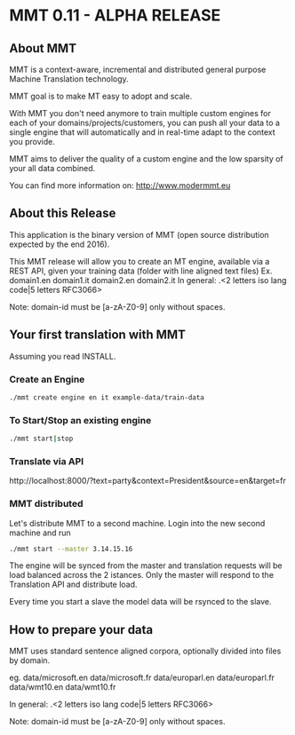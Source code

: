 # MMT 0.11 - ALPHA RELEASE 

## About MMT
MMT is a context-aware, incremental and distributed general purpose Machine Translation technology.

MMT goal is to make MT easy to adopt and scale.

With MMT you don't need anymore to train multiple custom engines for each of your domains/projects/customers, you can push all your data to a single engine that will automatically and in real-time adapt to the context you provide.

MMT aims to deliver the quality of a custom engine and the low sparsity of your all data combined.

You can find more information on: http://www.modermmt.eu


## About this Release

This application is the binary version of MMT (open source distribution expected by the end 2016). 

This MMT release will allow you to create an MT engine, available via a REST API, given your training data (folder with line aligned text files)
Ex. domain1.en domain1.it domain2.en domain2.it 
In general:
<domain-id>.<2 letters iso lang code|5 letters RFC3066>

Note: domain-id must be [a-zA-Z0-9] only without spaces.

## Your first translation with MMT

Assuming you read INSTALL.

### Create an Engine

```bash
./mmt create engine en it example-data/train-data
```

### To Start/Stop an existing engine
```bash
./mmt start|stop
```

### Translate via API

http://localhost:8000/?text=party&context=President&source=en&target=fr

### MMT distributed

Let's distribute MMT to a second machine. Login into the new second machine and run

```bash 
./mmt start --master 3.14.15.16
```

The engine will be synced from the master and translation requests will be load balanced across the 2 istances.
Only the master will respond to the Translation API and distribute load.

Every time you start a slave the model data will be rsynced to the slave.


## How to prepare your data

MMT uses standard sentence aligned corpora, optionally divided into files by domain. 

eg.
data/microsoft.en
data/microsoft.fr
data/europarl.en
data/europarl.fr
data/wmt10.en
data/wmt10.fr

In general:
<domain-id>.<2 letters iso lang code|5 letters RFC3066>

Note: domain-id must be [a-zA-Z0-9] only without spaces.